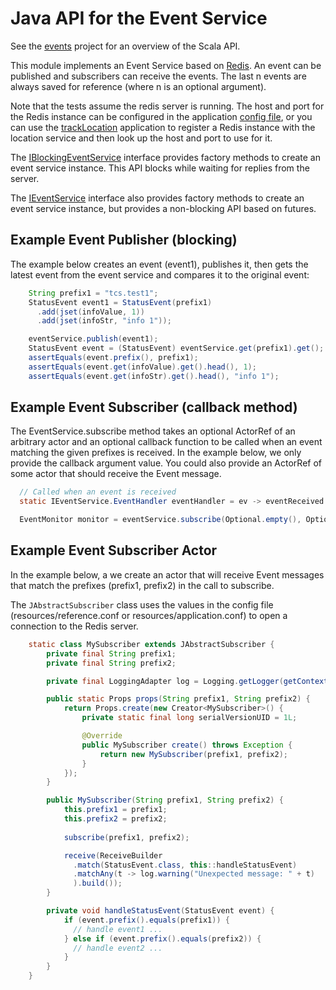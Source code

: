 Java API for the Event Service
==============================

See the [events](../events) project for an overview of the Scala API.

This module implements an Event Service based on [Redis](http://redis.io/).
An event can be published and subscribers can receive the events. 
The last n events are always saved for reference (where n is an optional argument).

Note that the tests assume the redis server is running. The host and port for the Redis instance can be configured
in the application [config file](src/main/resources/reference.conf), or you can use the
[trackLocation](https://github.com/tmtsoftware/csw-prototype/tree/master/apps/trackLocation) application to register a
Redis instance with the location service and then look up the host and port to use for it.

The [IBlockingEventService](src/main/java/javacsw/services/events/IBlockingEventService.java) interface 
provides factory methods to create an event service instance. This API blocks while waiting for replies from
the server.

The [IEventService](src/main/java/javacsw/services/events/IEventService.java) interface also provides factory 
methods to create an event service instance, but provides a non-blocking API based on futures.

Example Event Publisher (blocking)
----------------------------------

The example below creates an event (event1), publishes it, then gets the latest event from the event service
and compares it to the original event:

```java
    String prefix1 = "tcs.test1";
    StatusEvent event1 = StatusEvent(prefix1)
      .add(jset(infoValue, 1))
      .add(jset(infoStr, "info 1"));

    eventService.publish(event1);
    StatusEvent event = (StatusEvent) eventService.get(prefix1).get();
    assertEquals(event.prefix(), prefix1);
    assertEquals(event.get(infoValue).get().head(), 1);
    assertEquals(event.get(infoStr).get().head(), "info 1");
```

Example Event Subscriber (callback method)
-------------------------------------------

The EventService.subscribe method takes an optional ActorRef of an arbitrary actor and an optional callback function to be called 
when an event matching the given prefixes is received. In the example below, we only provide the callback
argument value. You could also provide an ActorRef of some actor that should receive the Event message.


```java
  // Called when an event is received
  static IEventService.EventHandler eventHandler = ev -> eventReceived = logger.info("Listener received event: " + ev);

  EventMonitor monitor = eventService.subscribe(Optional.empty(), Optional.of(eventHandler), prefix);  
```

Example Event Subscriber Actor
------------------------------

In the example below, a we create an actor that will receive Event messages that match the 
prefixes (prefix1, prefix2) in the call to subscribe. 

The `JAbstractSubscriber` class uses the values
in the config file (resources/reference.conf or resources/application.conf) to open a connection
to the Redis server.

```java
    static class MySubscriber extends JAbstractSubscriber {
        private final String prefix1;
        private final String prefix2;

        private final LoggingAdapter log = Logging.getLogger(getContext().system(), this);

        public static Props props(String prefix1, String prefix2) {
            return Props.create(new Creator<MySubscriber>() {
                private static final long serialVersionUID = 1L;

                @Override
                public MySubscriber create() throws Exception {
                    return new MySubscriber(prefix1, prefix2);
                }
            });
        }

        public MySubscriber(String prefix1, String prefix2) {
            this.prefix1 = prefix1;
            this.prefix2 = prefix2;
            
            subscribe(prefix1, prefix2);

            receive(ReceiveBuilder
              .match(StatusEvent.class, this::handleStatusEvent)
              .matchAny(t -> log.warning("Unexpected message: " + t)
              ).build());
        }

        private void handleStatusEvent(StatusEvent event) {
            if (event.prefix().equals(prefix1)) {
              // handle event1 ...
            } else if (event.prefix().equals(prefix2)) {
              // handle event2 ...
            }
        }
    }
```
